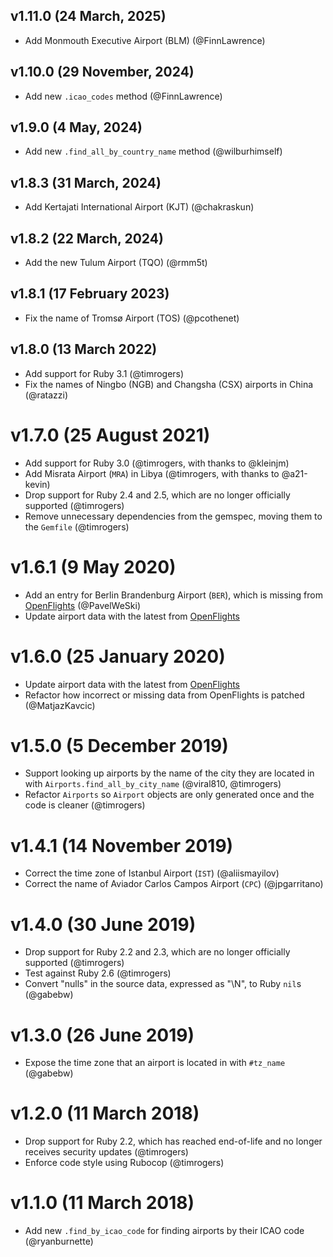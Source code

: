 ## v1.11.0 (24 March, 2025)

- Add Monmouth Executive Airport (BLM) (@FinnLawrence)

## v1.10.0 (29 November, 2024)

- Add new `.icao_codes` method (@FinnLawrence)

## v1.9.0 (4 May, 2024)

- Add new `.find_all_by_country_name` method (@wilburhimself)

## v1.8.3 (31 March, 2024)

- Add Kertajati International Airport (KJT) (@chakraskun)

## v1.8.2 (22 March, 2024)

- Add the new Tulum Airport (TQO) (@rmm5t)

## v1.8.1 (17 February 2023)

- Fix the name of Tromsø Airport (TOS) (@pcothenet)

## v1.8.0 (13 March 2022)

- Add support for Ruby 3.1 (@timrogers)
- Fix the names of Ningbo (NGB) and Changsha (CSX) airports in China (@ratazzi)

# v1.7.0 (25 August 2021)

- Add support for Ruby 3.0 (@timrogers, with thanks to @kleinjm)
- Add Misrata Airport (`MRA`) in Libya (@timrogers, with thanks to @a21-kevin)
- Drop support for Ruby 2.4 and 2.5, which are no longer officially supported (@timrogers)
- Remove unnecessary dependencies from the gemspec, moving them to the `Gemfile` (@timrogers)

# v1.6.1 (9 May 2020)

- Add an entry for Berlin Brandenburg Airport (`BER`), which is missing from [OpenFlights](http://openflights.org) (@PavelWeSki)
- Update airport data with the latest from [OpenFlights](http://openflights.org)

# v1.6.0 (25 January 2020)

- Update airport data with the latest from [OpenFlights](http://openflights.org)
- Refactor how incorrect or missing data from OpenFlights is patched (@MatjazKavcic)

# v1.5.0 (5 December 2019)

- Support looking up airports by the name of the city they
  are located in with `Airports.find_all_by_city_name` (@viral810, @timrogers)
- Refactor `Airports` so `Airport` objects are only generated once
  and the code is cleaner (@timrogers)

# v1.4.1 (14 November 2019)

- Correct the time zone of Istanbul Airport (`IST`) (@aliismayilov)
- Correct the name of Aviador Carlos Campos Airport (`CPC`) (@jpgarritano)

# v1.4.0 (30 June 2019)

- Drop support for Ruby 2.2 and 2.3, which are no longer officially supported (@timrogers)
- Test against Ruby 2.6 (@timrogers)
- Convert "nulls" in the source data, expressed as "\\N", to Ruby `nil`s (@gabebw)

# v1.3.0 (26 June 2019)

- Expose the time zone that an airport is located in with `#tz_name` (@gabebw)

# v1.2.0 (11 March 2018)

- Drop support for Ruby 2.2, which has reached end-of-life and no longer receives security updates (@timrogers)
- Enforce code style using Rubocop (@timrogers)

# v1.1.0 (11 March 2018)

- Add new `.find_by_icao_code` for finding airports by their ICAO code (@ryanburnette)
